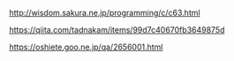 http://wisdom.sakura.ne.jp/programming/c/c63.html

https://qiita.com/tadnakam/items/99d7c40670fb3649875d

https://oshiete.goo.ne.jp/qa/2656001.html
